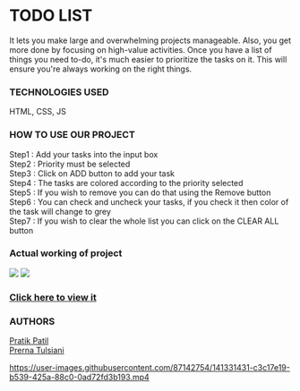 <h1>TODO LIST</h1>	
					It lets you make large and overwhelming projects manageable. Also, you get more done by focusing on high-value activities. Once you have a list of things you need to-do, it's much easier to prioritize the tasks on it. This will ensure you're always working on the right things.

<h3>TECHNOLOGIES USED</h3>
HTML, CSS, JS

<h3>HOW TO USE OUR PROJECT</h3>
Step1 : Add your tasks into the input box 
<br>
Step2 : Priority must be selected
<br>
Step3 : Click on ADD button to add your task
<br>
Step4 : The tasks are colored according to the priority selected
<br>
Step5 : If you wish to remove you can do that using the Remove button
<br>
Step6 : You can check and uncheck your tasks, if you check it then color of the task will change to grey
<br>
Step7 : If you wish to clear the whole list you can click on the CLEAR ALL button
<br>

<h3>Actual working of project</h3>
<img src="https://github.com/pt3002/ToDoList/blob/main/ss1.JPG"></img>
<img src="https://github.com/pt3002/ToDoList/blob/main/ss2.JPG"></img>

<h3><a href="https://pt3002.github.io/ToDoList/">Click here to view it</a></h3>

<h3>AUTHORS</h3>
<a href="https://github.com/ppatil002">Pratik Patil</a>
<br>
<a href="https://github.com/pt3002">Prerna Tulsiani</a>


https://user-images.githubusercontent.com/87142754/141331431-c3c17e19-b539-425a-88c0-0ad72fd3b193.mp4

